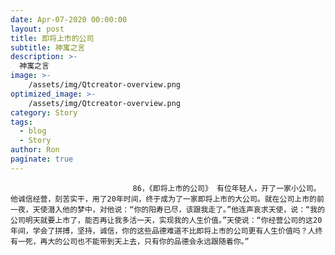 ```yaml
---
date: Apr-07-2020 00:00:00
layout: post
title: 即将上市的公司
subtitle: 神寓之言
description: >-
  神寓之言
image: >-
    /assets/img/Qtcreator-overview.png
optimized_image: >-
    /assets/img/Qtcreator-overview.png
category: Story
tags:
  - blog
  - Story
author: Ron
paginate: true
---
```


							　　86，《即将上市的公司》 有位年轻人，开了一家小公司。他诚信经营，刻苦实干，用了20年时间，终于成为了一家即将上市的大公司。就在公司上市的前一夜，天使潜入他的梦中，对他说：“你的阳寿已尽，该跟我走了。”他连声哀求天使，说：“我的公司明天就要上市了，能否再让我多活一天，实现我的人生价值。”天使说：“你经营公司的这20年间，学会了拼搏，坚持，诚信，你的这些品德难道不比即将上市的公司更有人生价值吗？人终有一死，再大的公司也不能带到天上去，只有你的品德会永远跟随着你。”
							
							
						